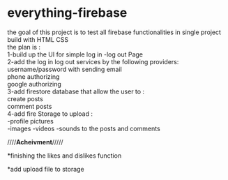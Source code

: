 # everything-firebase
the goal of this project is to test all firebase functionalities in single project build with HTML CSS <br/>
the plan is :<br/>
1-build up the UI for simple log in -log out  Page<br/>
2-add the log in log out services by the following providers:<br/>
username/password with sending email<br/>
phone authorizing<br/>
google authorizing<br/>
3-add firestore database that allow the user to :<br/>
create posts<br/>
comment posts <br/>
4-add fire Storage to upload :<br/>
-profile pictures <br/>
-images -videos -sounds to the posts and comments<br/>


////**Acheivment**/////

*finishing the likes and dislikes function

*add upload file to storage 